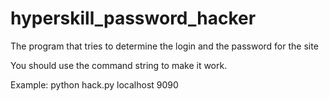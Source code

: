 # hyperskill_password_hacker
The program that tries to determine the login and the password for the site

You should use the command string to make it work.

Example:
python hack.py localhost 9090
